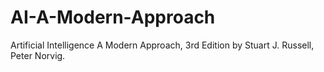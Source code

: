 # AI-A-Modern-Approach
Artificial Intelligence A Modern Approach, 3rd Edition by Stuart J. Russell, Peter Norvig.
